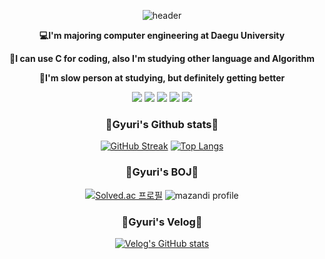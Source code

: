 <div align="center">
  
![header](https://capsule-render.vercel.app/api?type=waving&color=ead1dc&height=150&section=header&text=GyuriKim's%20Github&fontColor=ffffff&fontSize=50&animation=twinkling&fontAlignY=55)

</div>
<div align = "center">

**💻I'm majoring computer engineering at Daegu University**
   
**🍒I can use C for coding, also I'm studying other language and Algorithm**
   
**🌻I'm slow person at studying, but definitely getting better**
</div>
<div align = "center">
  
<img src="https://img.shields.io/badge/c-A8B9CC?style=for-the-badge&logo=C&logoColor=white">
<img src="https://img.shields.io/badge/visualstudio-5C2D91?style=for-the-badge&logo=visualstudio&logoColor=white">
<img src="https://img.shields.io/badge/Git-F05032?style=for-the-badge&logo=Git&logoColor=white">
<img src="https://img.shields.io/badge/Github-181717?style=for-the-badge&logo=Github&logoColor=white">
<img src="https://img.shields.io/badge/adobephotoshop-31A8FF?style=for-the-badge&logo=adobephotoshop&logoColor=white">
</div>
<h3 align = "center">🌟Gyuri's Github stats🌟</h3>
<div align = "center">

[![GitHub Streak](https://streak-stats.demolab.com?user=GyuriKimgr&theme=rose&hide_border=true)](https://git.io/streak-stats)
[![Top Langs](https://github-readme-stats.vercel.app/api/top-langs/?username=GyuriKimgr&layout=donut)](https://github.com/anuraghazra/github-readme-stats)

</div>

<h3 align = "center">💫Gyuri's BOJ💫</h3>
<div align = "center">
  
[![Solved.ac
프로필](http://mazassumnida.wtf/api/v2/generate_badge?boj=kls1211)](https://solved.ac/{kls1211})
![mazandi profile](http://mazandi.herokuapp.com/api?handle=kls1211&theme=warm)
</div>

<h3 align = "center">🎀Gyuri's Velog🎀</h3>
<div align = "center">
  
[![Velog's GitHub stats](https://velog-readme-stats.vercel.app/api?name=darin)](https://velog.io/@darin)
</div>

